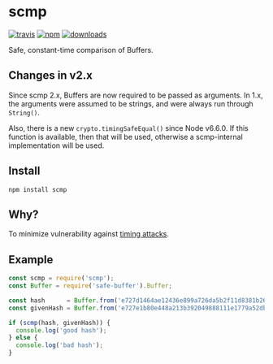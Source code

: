 # scmp
[![travis][travis-image]][travis-url]
[![npm][npm-image]][npm-url]
[![downloads][downloads-image]][downloads-url]

[travis-image]: https://travis-ci.org/freewil/scmp.svg?branch=master
[travis-url]: https://travis-ci.org/freewil/scmp

[npm-image]: https://img.shields.io/npm/v/scmp.svg?style=flat
[npm-url]: https://npmjs.org/package/scmp

[downloads-image]: https://img.shields.io/npm/dm/scmp.svg?style=flat
[downloads-url]: https://npmjs.org/package/scmp

Safe, constant-time comparison of Buffers.

## Changes in v2.x
Since scmp 2.x, Buffers are now required to be passed as arguments. In 1.x,
the arguments were assumed to be strings, and were always run through `String()`.

Also, there is a new `crypto.timingSafeEqual()` since Node v6.6.0. If this function
is available, then that will be used, otherwise a scmp-internal implementation
will be used.

## Install

```
npm install scmp
```

## Why?

To minimize vulnerability against [timing attacks](http://codahale.com/a-lesson-in-timing-attacks/).

## Example

```js
const scmp = require('scmp');
const Buffer = require('safe-buffer').Buffer;

const hash      = Buffer.from('e727d1464ae12436e899a726da5b2f11d8381b26', 'hex');
const givenHash = Buffer.from('e727e1b80e448a213b392049888111e1779a52db', 'hex');

if (scmp(hash, givenHash)) {
  console.log('good hash');
} else {
  console.log('bad hash');
}

```
